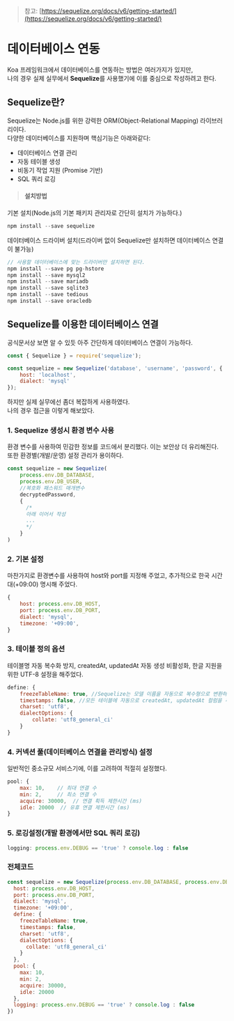 > 참고: [https://sequelize.org/docs/v6/getting-started/](https://sequelize.org/docs/v6/getting-started/)
# 데이터베이스 연동
Koa 프레임워크에서 데이터베이스를 연동하는 방법은 여러가지가 있지만, <br>
나의 경우 실제 실무에서 **Sequelize**를 사용했기에 이를 중심으로 작성하려고 한다.

## Sequelize란?
Sequelize는 Node.js를 위한 강력한 ORM(Object-Relational Mapping) 라이브러리이다. <br>
다양한 데이터베이스를 지원하며 핵심기능은 아래와같다:
+ 데이터베이스 연결 관리
+ 자동 테이블 생성
+ 비동기 작업 지원 (Promise 기반)
+ SQL 쿼리 로깅

> #### 설치방법
기본 설치(Node.js의 기본 패키지 관리자로 간단히 설치가 가능하다.)
```js
npm install --save sequelize
```

데이터베이스 드라이버 설치(드라이버 없이 Sequelize만 설치하면 데이터베이스 연결이 불가능)
```js
// 사용할 데이터베이스에 맞는 드라이버만 설치하면 된다.
npm install --save pg pg-hstore
npm install --save mysql2
npm install --save mariadb
npm install --save sqlite3
npm install --save tedious
npm install --save oracledb
```

## Sequelize를 이용한 데이터베이스 연결
공식문서상 보면 알 수 있듯 아주 간단하게 데이터베이스 연결이 가능하다.
```js
const { Sequelize } = require('sequelize');

const sequelize = new Sequelize('database', 'username', 'password', {
    host: 'localhost',
    dialect: 'mysql'
});
```
하지만 실제 실무에선 좀더 복잡하게 사용하였다. <br>
나의 경우 접근을 이렇게 해보았다. <br>

### 1. Sequelize 생성시 환경 변수 사용
환경 변수를 사용하여 민감한 정보를 코드에서 분리했다. 이는 보안상 더 유리해진다. <br>
또한 환경별(개발/운영) 설정 관리가 용이하다.
```js
const sequelize = new Sequelize(
    process.env.DB_DATABASE, 
    process.env.DB_USER,
    //복호화 패스워드 매개변수
    decryptedPassword,
    {
      /*
      아래 이어서 작성
      ...
      */
    }
)
```

### 2. 기본 설정
마찬가지로 환경변수를 사용하여 host와 port를 지정해 주었고, 추가적으로 한국 시간대(+09:00) 명시해 주었다.
```js
{
    host: process.env.DB_HOST,
    port: process.env.DB_PORT,
    dialect: 'mysql',
    timezone: '+09:00',
}
```

### 3. 테이블 정의 옵션
테이블명 자동 복수화 방지, createdAt, updatedAt 자동 생성 비활성화, 한글 지원을 위한 UTF-8 설정을 해주었다.
```js
define: {
    freezeTableName: true, //Sequelize는 모델 이름을 자동으로 복수형으로 변환하기에 내가 지정한대로 쓰기위해 설정해주는 옵션이다.
    timestamps: false, //모든 테이블에 자동으로 createdAt, updatedAt 컬럼을 추가해주는것을 막는다.
    charset: 'utf8',
    dialectOptions: {
        collate: 'utf8_general_ci'
    }
}
```

### 4. 커넥션 풀(데이터베이스 연결을 관리방식) 설정
일반적인 중소규모 서비스기에, 이를 고려하여 적절히 설정했다.
```js
pool: {
    max: 10,    // 최대 연결 수
    min: 2,     // 최소 연결 수
    acquire: 30000,  // 연결 획득 제한시간 (ms)
    idle: 20000  // 유휴 연결 제한시간 (ms)
}
```

### 5. 로깅설정(개발 환경에서만 SQL 쿼리 로깅)
```js
logging: process.env.DEBUG == 'true' ? console.log : false
```

### 전체코드
```js
const sequelize = new Sequelize(process.env.DB_DATABASE, process.env.DB_USER, decryptedPassword, {
  host: process.env.DB_HOST,
  port: process.env.DB_PORT,
  dialect: 'mysql',
  timezone: '+09:00',
  define: {
    freezeTableName: true,
    timestamps: false,
    charset: 'utf8',
    dialectOptions: {
      collate: 'utf8_general_ci'
    }
  },
  pool: {
    max: 10,
    min: 2,
    acquire: 30000,
    idle: 20000
  },
  logging: process.env.DEBUG == 'true' ? console.log : false
})
```

